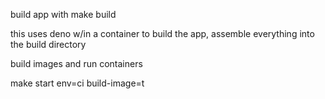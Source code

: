 
build app with make build

this uses deno w/in a container to build the app, assemble everything into the build directory


build images and run containers

make start env=ci build-image=t


